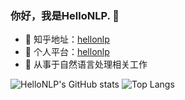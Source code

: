 <!--
### Hi there 👋
**hellonlp/hellonlp is a ✨ _special_ ✨ repository because its `README.md` (this file) appears on your GitHub profile.

Here are some ideas to get you started:

- 🔭 I’m currently working on ...
- 🌱 I’m currently learning ...
- 👯 I’m looking to collaborate on ...
- 🤔 I’m looking for help with ...
- 💬 Ask me about ...
- 📫 How to reach me: ...
- 😄 Pronouns: ...
- ⚡ Fun fact: ...
-->
### 你好，我是HelloNLP. 👋

- 🌱 知乎地址：<a href="https://www.zhihu.com/people/hellonlp">hellonlp</a>
- 👯 个人平台：<a href="http://www.hellonlp.com/">hellonlp</a>
- 🤔 从事于自然语言处理相关工作


![HelloNLP's GitHub stats](https://github-readme-stats.vercel.app/api?username=hellonlp&show_icons=true&theme=dark)
![Top Langs](https://github-readme-stats.vercel.app/api/top-langs/?username=HelloNLP&show_icons=true&theme=dark)
